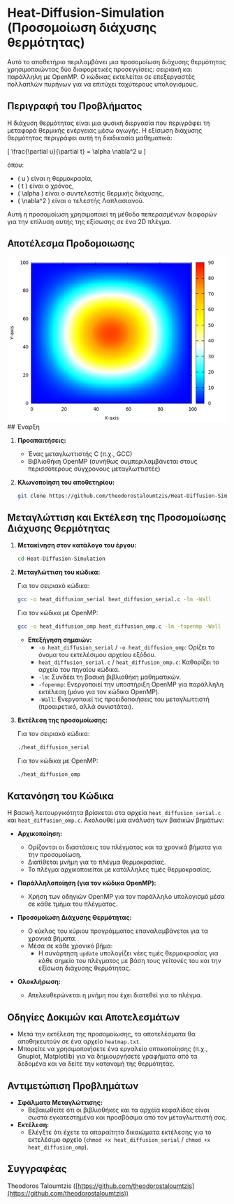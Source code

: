 # Heat-Diffusion-Simulation (Προσομοίωση διάχυσης θερμότητας)

Αυτό το αποθετήριο περιλαμβάνει μια προσομοίωση διάχυσης θερμότητας χρησιμοποιώντας δύο διαφορετικές προσεγγίσεις: σειριακή και παράλληλη με OpenMP. Ο κώδικας εκτελείται σε επεξεργαστές πολλαπλών πυρήνων για να επιτύχει ταχύτερους υπολογισμούς.

## Περιγραφή του Προβλήματος

Η διάχυση θερμότητας είναι μια φυσική διεργασία που περιγράφει τη μεταφορά θερμικής ενέργειας μέσω αγωγής. Η εξίσωση διάχυσης θερμότητας περιγράφει αυτή τη διαδικασία μαθηματικά:

\[ \frac{\partial u}{\partial t} = \alpha \nabla^2 u \]

όπου:
- \( u \) είναι η θερμοκρασία,
- \( t \) είναι ο χρόνος,
- \( \alpha \) είναι ο συντελεστής θερμικής διάχυσης,
- \( \nabla^2 \) είναι ο τελεστής Λαπλασιανού.

Αυτή η προσομοίωση χρησιμοποιεί τη μέθοδο πεπερασμένων διαφορών για την επίλυση αυτής της εξίσωσης σε ένα 2D πλέγμα.

## Αποτέλεσμα Προδομοιωσης
<img src="serial/heatmap_serial.png" alt="heatmap">
## Έναρξη

1. **Προαπαιτήσεις:**
    - Ένας μεταγλωττιστής C (π.χ., GCC)
    - Βιβλιοθήκη OpenMP (συνήθως συμπεριλαμβάνεται στους περισσότερους σύγχρονους μεταγλωττιστές)

2. **Κλωνοποίηση του αποθετηρίου:**

    ```bash
    git clone https://github.com/theodorostaloumtzis/Heat-Diffusion-Simulation.git
    ```

## Μεταγλώττιση και Εκτέλεση της Προσομοίωσης Διάχυσης Θερμότητας

1. **Μετακίνηση στον κατάλογο του έργου:**

    ```bash
    cd Heat-Diffusion-Simulation
    ```

2. **Μεταγλώττιση του κώδικα:**

    Για τον σειριακό κώδικα:
    ```bash
    gcc -o heat_diffusion_serial heat_diffusion_serial.c -lm -Wall
    ```

    Για τον κώδικα με OpenMP:
    ```bash
    gcc -o heat_diffusion_omp heat_diffusion_omp.c -lm -fopenmp -Wall
    ```

    - **Επεξήγηση σημαιών:**
        - `-o heat_diffusion_serial` / `-o heat_diffusion_omp`: Ορίζει το όνομα του εκτελέσιμου αρχείου εξόδου.
        - `heat_diffusion_serial.c` / `heat_diffusion_omp.c`: Καθορίζει το αρχείο του πηγαίου κώδικα.
        - `-lm`: Συνδέει τη βασική βιβλιοθήκη μαθηματικών.
        - `-fopenmp`: Ενεργοποιεί την υποστήριξη OpenMP για παράλληλη εκτέλεση (μόνο για τον κώδικα OpenMP).
        - `-Wall`: Ενεργοποιεί τις προειδοποιήσεις του μεταγλωττιστή (προαιρετικό, αλλά συνιστάται).

3. **Εκτέλεση της προσομοίωσης:**

    Για τον σειριακό κώδικα:
    ```bash
    ./heat_diffusion_serial
    ```

    Για τον κώδικα με OpenMP:
    ```bash
    ./heat_diffusion_omp
    ```

## Κατανόηση του Κώδικα

Η βασική λειτουργικότητα βρίσκεται στα αρχεία `heat_diffusion_serial.c` και `heat_diffusion_omp.c`. Ακολουθεί μια ανάλυση των βασικών βημάτων:

* **Αρχικοποίηση:**
    - Ορίζονται οι διαστάσεις του πλέγματος και τα χρονικά βήματα για την προσομοίωση.
    - Διατίθεται μνήμη για το πλέγμα θερμοκρασίας.
    - Το πλέγμα αρχικοποιείται με κατάλληλες τιμές θερμοκρασίας.

* **Παράλληλοποίηση (για τον κώδικα OpenMP):**
    - Χρήση των οδηγιών OpenMP για τον παράλληλο υπολογισμό μέσα σε κάθε τμήμα του πλέγματος.

* **Προσομοίωση Διάχυσης Θερμότητας:**
    - Ο κύκλος του κύριου προγράμματος επαναλαμβάνεται για τα χρονικά βήματα.
    - Μέσα σε κάθε χρονικό βήμα:
        - Η συνάρτηση `update` υπολογίζει νέες τιμές θερμοκρασίας για κάθε σημείο του πλέγματος με βάση τους γείτονές του και την εξίσωση διάχυσης θερμότητας.

* **Ολοκλήρωση:**
    - Απελευθερώνεται η μνήμη που έχει διατεθεί για το πλέγμα.

## Οδηγίες Δοκιμών και Αποτελεσμάτων

* Μετά την εκτέλεση της προσομοίωσης, τα αποτελέσματα θα αποθηκευτούν σε ένα αρχείο `heatmap.txt`.
* Μπορείτε να χρησιμοποιήσετε ένα εργαλείο οπτικοποίησης (π.χ., Gnuplot, Matplotlib) για να δημιουργήσετε γραφήματα από τα δεδομένα και να δείτε την κατανομή της θερμότητας.

## Αντιμετώπιση Προβλημάτων

* **Σφάλματα Μεταγλώττισης:**
    - Βεβαιωθείτε ότι οι βιβλιοθήκες και τα αρχεία κεφαλίδας είναι σωστά εγκατεστημένα και προσβάσιμα από τον μεταγλωττιστή σας.
* **Εκτέλεση:**
    - Ελέγξτε ότι έχετε τα απαραίτητα δικαιώματα εκτέλεσης για το εκτελέσιμο αρχείο (`chmod +x heat_diffusion_serial` / `chmod +x heat_diffusion_omp`).

## Συγγραφέας

Theodoros Taloumtzis ([https://github.com/theodorostaloumtzis](https://github.com/theodorostaloumtzis))
